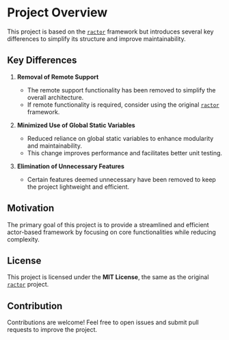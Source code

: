 # Project Overview

This project is based on the [`ractor`](https://github.com/slawlor/ractor) framework but introduces several key differences to simplify its structure and improve maintainability.

## Key Differences

1. **Removal of Remote Support**  
   - The remote support functionality has been removed to simplify the overall architecture.
   - If remote functionality is required, consider using the original [`ractor`](https://github.com/slawlor/ractor) framework.

2. **Minimized Use of Global Static Variables**  
   - Reduced reliance on global static variables to enhance modularity and maintainability.
   - This change improves performance and facilitates better unit testing.

3. **Elimination of Unnecessary Features**  
   - Certain features deemed unnecessary have been removed to keep the project lightweight and efficient.

## Motivation
The primary goal of this project is to provide a streamlined and efficient actor-based framework by focusing on core functionalities while reducing complexity.

## License
This project is licensed under the **MIT License**, the same as the original [`ractor`](https://github.com/slawlor/ractor) project.

## Contribution
Contributions are welcome! Feel free to open issues and submit pull requests to improve the project.

